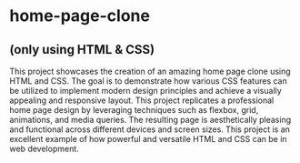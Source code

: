 # home-page-clone

## (only using HTML & CSS)

This project showcases the creation of an amazing home page clone using HTML and CSS. The goal is to demonstrate how various CSS features can be utilized to implement modern design principles and achieve a visually appealing and responsive layout. This project replicates a professional home page design by leveraging techniques such as flexbox, grid, animations, and media queries. The resulting page is aesthetically pleasing and functional across different devices and screen sizes. This project is an excellent example of how powerful and versatile HTML and CSS can be in web development.
